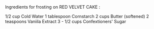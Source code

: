 Ingredients for frosting on RED VELVET CAKE :

1/2 cup Cold Water
1 tablespoon Cornstarch
2 cups Butter (softened)
2 teaspoons Vaniila Extract
3 - 1/2 cups Confextioners' Sugar
